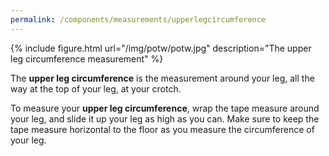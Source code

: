 ```yaml
---
permalink: /components/measurements/upperlegcircumference
---
```

{% include figure.html url="/img/potw/potw.jpg" description="The upper leg circumference measurement" %}

The **upper leg circumference** is the measurement around your leg, all the way at the top of your leg, at your crotch.

To measure your **upper leg circumference**, wrap the tape measure around your leg, 
and slide it up your leg as high as you can. Make sure to keep the tape measure horizontal to the floor as you measure the circumference of your leg.
